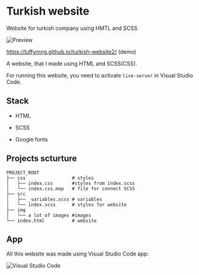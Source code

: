 # Turkish website

Website for turkish company using HMTL and SCSS

![Preview](https://user-images.githubusercontent.com/97308198/229359307-d5741aa3-459e-42d0-813a-79dce5e5cd71.png)

https://luffymng.github.io/turkish-website2/ (demo)


A website, that I made using HTML and SCSS(CSS). 

For running this website, you need to activate `live-server` in Visual Studio Code. 


## Stack

- HTML
* SCSS
+ Google fonts


## Projects scturture 

```
PROJECT_ROOT
├── css                 # styles
│   ├── index.css       #styles from index.scss
│   └── index.css.map   # file for connect SCSS
├── src
│   ├── _variables.scss # variables
│   └── index.scss      # styles for website
├── img 
│   └── a lot of images #images
└── index.html          # website
```

## App 

All this website was made using Visual Studio Code app: 

![Visual Studio Code](https://user-images.githubusercontent.com/97308198/229360756-b2ad6268-0723-4ade-962a-aff414df49df.png)

